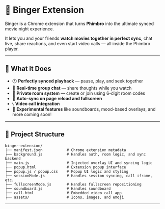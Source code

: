 # 🍿 Binger Extension

Binger is a Chrome extension that turns **Phimbro** into the ultimate synced movie night experience.

It lets you and your friends **watch movies together in perfect sync**, chat live, share reactions, and even start video calls — all inside the Phimbro player.

---

## 🎯 What It Does

- 🕐 **Perfectly synced playback** — pause, play, and seek together
- 💬 **Real-time group chat** — share thoughts while you watch
- 🔐 **Private room system** — create or join using 6-digit room codes
- 🧠 **Auto-sync on page reload and fullscreen**
- 📞 **Video call integration**
- 🧪 **Experimental features** like soundboards, mood-based overlays, and more coming soon!

---

## 📁 Project Structure

```
binger-extension/
├── manifest.json           # Chrome extension metadata
├── background.js           # Handles auth, room logic, and sync backend
├── main.js                 # Injected overlay UI and syncing logic
├── popup.html              # Extension popup interface
├── popup.js / popup.css    # Popup UI logic and styling
├── sessionMode.js          # Handles session syncing, call iframe, etc.
├── fullscreenMode.js       # Handles fullscreen repositioning
├── soundboard.js           # Handles soundboard
├── call.html               # Embedded video call app
├── assets/                 # Icons, images, and emoji
```

---
